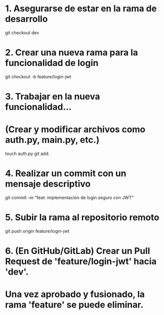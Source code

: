 # 1. Asegurarse de estar en la rama de desarrollo
git checkout dev

# 2. Crear una nueva rama para la funcionalidad de login
git checkout -b feature/login-jwt

# 3. Trabajar en la nueva funcionalidad...
# (Crear y modificar archivos como auth.py, main.py, etc.)
touch auth.py
git add.

# 4. Realizar un commit con un mensaje descriptivo
git commit -m "feat: implementación de login seguro con JWT"

# 5. Subir la rama al repositorio remoto
git push origin feature/login-jwt

# 6. (En GitHub/GitLab) Crear un Pull Request de 'feature/login-jwt' hacia 'dev'.
# Una vez aprobado y fusionado, la rama 'feature' se puede eliminar.
